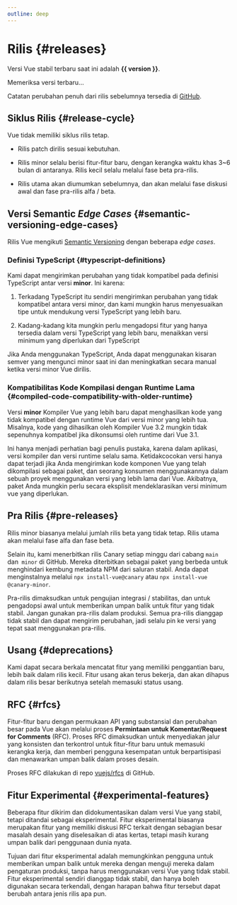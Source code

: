 ```yaml
---
outline: deep
---
```


<script setup>
import { ref, onMounted } from 'vue'

const version = ref()

onMounted(async () => {
  const res = await fetch('https://api.github.com/repos/vuejs/core/releases/latest')
  version.value = (await res.json()).name
})
</script>

# Rilis {#releases}

<p v-if="version">
Versi Vue stabil terbaru saat ini adalah <strong>{{ version }}</strong>.
</p>
<p v-else>
Memeriksa versi terbaru...
</p>

Catatan perubahan penuh dari rilis sebelumnya tersedia di [GitHub](https://github.com/vuejs/core/blob/main/CHANGELOG.md).

## Siklus Rilis {#release-cycle}

Vue tidak memiliki siklus rilis tetap.

- Rilis patch dirilis sesuai kebutuhan.

- Rilis minor selalu berisi fitur-fitur baru, dengan kerangka waktu khas 3~6 bulan di antaranya. Rilis kecil selalu melalui fase beta pra-rilis.

- Rilis utama akan diumumkan sebelumnya, dan akan melalui fase diskusi awal dan fase pra-rilis alfa / beta.

## Versi Semantic *Edge Cases* {#semantic-versioning-edge-cases}

Rilis Vue mengikuti [Semantic Versioning](https://semver.org/) dengan beberapa *edge cases*.

### Definisi TypeScript {#typescript-definitions}

Kami dapat mengirimkan perubahan yang tidak kompatibel pada definisi TypeScript antar versi **minor**. Ini karena:

1. Terkadang TypeScript itu sendiri mengirimkan perubahan yang tidak kompatibel antara versi minor, dan kami mungkin harus menyesuaikan tipe untuk mendukung versi TypeScript yang lebih baru.

2. Kadang-kadang kita mungkin perlu mengadopsi fitur yang hanya tersedia dalam versi TypeScript yang lebih baru, menaikkan versi minimum yang diperlukan dari TypeScript

Jika Anda menggunakan TypeScript, Anda dapat menggunakan kisaran semver yang mengunci minor saat ini dan meningkatkan secara manual ketika versi minor Vue dirilis.

### Kompatibilitas Kode Kompilasi dengan Runtime Lama {#compiled-code-compatibility-with-older-runtime}

Versi **minor** Kompiler Vue yang lebih baru dapat menghasilkan kode yang tidak kompatibel dengan runtime Vue dari versi minor yang lebih tua. Misalnya, kode yang dihasilkan oleh Kompiler Vue 3.2 mungkin tidak sepenuhnya kompatibel jika dikonsumsi oleh runtime dari Vue 3.1.

Ini hanya menjadi perhatian bagi penulis pustaka, karena dalam aplikasi, versi kompiler dan versi runtime selalu sama. Ketidakcocokan versi hanya dapat terjadi jika Anda mengirimkan kode komponen Vue yang telah dikompilasi sebagai paket, dan seorang konsumen menggunakannya dalam sebuah proyek menggunakan versi yang lebih lama dari Vue. Akibatnya, paket Anda mungkin perlu secara eksplisit mendeklarasikan versi minimum vue yang diperlukan.

## Pra Rilis {#pre-releases}

Rilis minor biasanya melalui jumlah rilis beta yang tidak tetap. Rilis utama akan melalui fase alfa dan fase beta.

Selain itu, kami menerbitkan rilis Canary setiap minggu dari cabang `main` dan` minor` di GitHub. Mereka diterbitkan sebagai paket yang berbeda untuk menghindari kembung metadata NPM dari saluran stabil. Anda dapat menginstalnya melalui `npx install-vue@canary` atau `npx install-vue @canary-minor`.

Pra-rilis dimaksudkan untuk pengujian integrasi / stabilitas, dan untuk pengadopsi awal untuk memberikan umpan balik untuk fitur yang tidak stabil. Jangan gunakan pra-rilis dalam produksi. Semua pra-rilis dianggap tidak stabil dan dapat mengirim perubahan, jadi selalu pin ke versi yang tepat saat menggunakan pra-rilis.

## Usang {#deprecations}

Kami dapat secara berkala mencatat fitur yang memiliki penggantian baru, lebih baik dalam rilis kecil. Fitur usang akan terus bekerja, dan akan dihapus dalam rilis besar berikutnya setelah memasuki status usang.

## RFC {#rfcs}

Fitur-fitur baru dengan permukaan API yang substansial dan perubahan besar pada Vue akan melalui proses **Permintaan untuk Komentar/Request for Comments** (RFC). Proses RFC dimaksudkan untuk menyediakan jalur yang konsisten dan terkontrol untuk fitur-fitur baru untuk memasuki kerangka kerja, dan memberi pengguna kesempatan untuk berpartisipasi dan menawarkan umpan balik dalam proses desain.

Proses RFC dilakukan di repo [vuejs/rfcs](https://github.com/vuejs/rfcs) di GitHub.

## Fitur Experimental {#experimental-features}

Beberapa fitur dikirim dan didokumentasikan dalam versi Vue yang stabil, tetapi ditandai sebagai eksperimental. Fitur eksperimental biasanya merupakan fitur yang memiliki diskusi RFC terkait dengan sebagian besar masalah desain yang diselesaikan di atas kertas, tetapi masih kurang umpan balik dari penggunaan dunia nyata.

Tujuan dari fitur eksperimental adalah memungkinkan pengguna untuk memberikan umpan balik untuk mereka dengan menguji mereka dalam pengaturan produksi, tanpa harus menggunakan versi Vue yang tidak stabil. Fitur eksperimental sendiri dianggap tidak stabil, dan hanya boleh digunakan secara terkendali, dengan harapan bahwa fitur tersebut dapat berubah antara jenis rilis apa pun.
